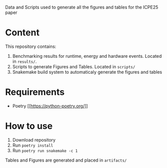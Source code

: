Data and Scripts used to generate all the figures and tables for the ICPE25 paper

# Content
This repository contains:
1. Benchmarking results for runtime, energy and hardware events. Located in ``results/``.
2. Scripts to generate Figures and Tables. Located in ``scripts/``
3. Snakemake build system to automaticaly generate the figures and tables

# Requirements
- Poetry [[https://python-poetry.org/]]

# How to use
1. Download repository
2. Run ``poetry install``
3. Run ``poetry run snakemake -c 1`` 

Tables and Figures are generated and placed in ``artifacts/``
